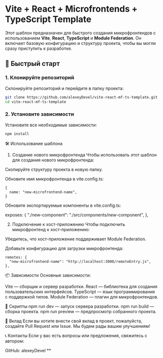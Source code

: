 # Vite + React + Microfrontends + TypeScript Template

Этот шаблон предназначен для быстрого создания микрофронтендов с использованием **Vite**, **React**, **TypeScript** и **Module Federation**. Он включает базовую конфигурацию и структуру проекта, чтобы вы могли сразу приступить к разработке.

## 🚀 Быстрый старт

### 1. Клонируйте репозиторий

Склонируйте репозиторий и перейдите в папку проекта:

```bash
git clone https://github.com/alexeyDevel/vite-react-mf-ts-template.git
cd vite-react-mf-ts-template
```
### 2. Установите зависимости
Установите все необходимые зависимости:

```bash
npm install
```

🛠️ Использование шаблона
1. Создание нового микрофронтенда
Чтобы использовать этот шаблон для создания нового микрофронтенда:

Скопируйте структуру проекта в новую папку.

Обновите имя микрофронтенда в vite.config.ts:
```
{
  name: "new-microfrontend-name",
}
```

Обновите экспортируемые компоненты в vite.config.ts:

exposes: {
  "./new-component": "./src/components/new-component",
},

2. Подключение к хост-приложению
Чтобы подключить микрофронтенд к хост-приложению:

Убедитесь, что хост-приложение поддерживает Module Federation.

Добавьте конфигурацию для загрузки микрофронтенда:
```
remotes: {
  "new-microfrontend-name": "http://localhost:3000/remoteEntry.js",
},
```


📦 Зависимости
Основные зависимости:

Vite — сборщик и сервер разработки.
React — библиотека для создания пользовательских интерфейсов.
TypeScript — язык программирования с поддержкой типов.
Module Federation — плагин для микрофронтендов.

🔧 Скрипты
npm run dev — запуск сервера разработки.
npm run build — сборка проекта.
npm run preview — предпросмотр собранного проекта.

🤝 Вклад
Если вы хотите внести свой вклад в проект, пожалуйста, создайте Pull Request или Issue. Мы будем рады вашим улучшениям!

📞 Контакты
Если у вас есть вопросы или предложения, свяжитесь с автором:

GitHub: alexeyDevel
**

